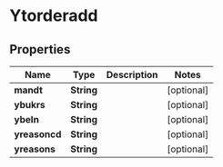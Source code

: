 

# Ytorderadd


## Properties

Name | Type | Description | Notes
------------ | ------------- | ------------- | -------------
**mandt** | **String** |  |  [optional]
**ybukrs** | **String** |  |  [optional]
**ybeln** | **String** |  |  [optional]
**yreasoncd** | **String** |  |  [optional]
**yreasons** | **String** |  |  [optional]



